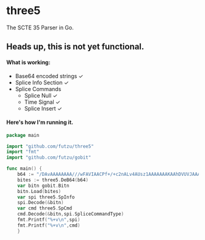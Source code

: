 # three5
The SCTE 35 Parser in Go.
## Heads up, this is not yet functional. 

#### What is working:
* Base64 encoded strings ✓
 * Splice Info Section 	 ✓
 * Splice Commands 
    * Splice Null     	 ✓
    * Time Signal     	 ✓
    * Splice Insert   	 ✓
    
#### Here's how I'm running it.
```go
package main

import "github.com/futzu/three5"
import "fmt"
import "github.com/futzu/gobit"

func main() {
	b64 := "/DAvAAAAAAAA///wFAVIAACPf+/+c2nALv4AUsz1AAAAAAAKAAhDVUVJAAABNWLbowo="
	bites := three5.DeB64(b64)
	var bitn gobit.Bitn
	bitn.Load(bites)
	var spi three5.SpInfo
	spi.Decode(&bitn)
	var cmd three5.SpCmd
	cmd.Decode(&bitn,spi.SpliceCommandType)
	fmt.Printf("%+v\n",spi)
	fmt.Printf("%+v\n",cmd)
	}
```  
